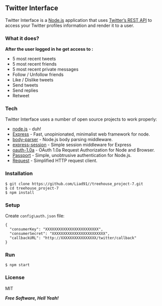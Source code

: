 ## Twitter Interface

Twitter Interface is a [Node.js](https://nodejs.org/) application that uses [Twitter’s REST API](https://dev.twitter.com/rest/public) to access your Twitter profiles information and render it to a user.

### What it does?

 **After the user logged in he get access to :**
 
* 5 most recent tweets
* 5 most recent friends
* 5 most recent private messages
* Follow / Unfollow friends
* Like / Dislike tweets
* Send tweets
* Send replies
* Retweet

### Tech

Twitter Interface uses a number of open source projects to work properly:
* [node.js](http://nodejs.org/) - duh!
* [Express](https://github.com/expressjs/express) - Fast, unopinionated, minimalist web framework for node.
* [body-parser](https://github.com/expressjs/body-parser) - Node.js body parsing middleware.
* [express-session](https://github.com/expressjs/session) - Simple session middleware for Express
* [oauth-1.0a](https://github.com/ddo/oauth-1.0a) - OAuth 1.0a Request Authorization for Node and Browser.
* [Passport](https://github.com/jaredhanson/passport) - Simple, unobtrusive authentication for Node.js.
* [Request](https://github.com/request/request) - Simplified HTTP request client.

### Installation

```
$ git clone https://github.com/Liad91//treehouse_project-7.git
$ cd treehouse_project-7
$ npm install 
```

### Setup
Create `config\auth.json` file:
```
{
  "consumerKey": "XXXXXXXXXXXXXXXXXXXXXXXX",
  "consumerSecret": "XXXXXXXXXXXXXXXXXXXXXXXX",
  "callbackURL": "http://XXXXXXXXXXXXXXXX/twitter/callback"
}
```

### Run

```
$ npm start
```

### License

MIT

***Free Software, Hell Yeah!***